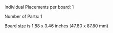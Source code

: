 Individual Placements per board: 1

Number of Parts: 1


Board size is 1.88 x 3.46 inches (47.80 x 87.80 mm)

